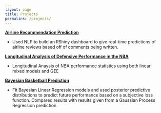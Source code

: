 ```yaml
---
layout: page
title: Projects
permalink: /projects/
---
```


**[Airline Recommendation Prediction](../downloads/625.pdf)**

 - Used NLP to build an RShiny dashboard to give real-time predictions of airline reviews based off of comments being written.  

**[Longitudinal Analysis of Defensive Performance in the NBA](../downloads/653.pdf)**

 - Longitudinal Anaysis of NBA performance statistics using both linear mixed models and GEE 

**[Bayesian Basketball Prediction](../downloads/682.pdf)**

 - Fit Bayesian Linear Regression models and used posterior predictive distributions to predict future performance based on a subjective loss function. Compared results with results given from a Gaussian Process Regression prediction. 